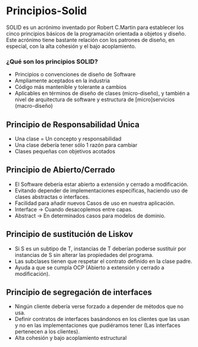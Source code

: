 # Principios-Solid
SOLID es un acrónimo inventado por Robert C.Martin para establecer los cinco principios básicos de la programación orientada a objetos y diseño. Este acrónimo tiene bastante relación con los patrones de diseño, en especial, con la alta cohesión y el bajo acoplamiento.

### ¿Qué son los principios SOLID?

* Principios o convenciones de diseño de Software
* Ampliamente aceptados en la industria
* Código más mantenible y tolerante a cambios
* Aplicables en términos de diseño de clases (micro-diseño), y también a nivel de arquitectura de software y estructura de [micro]servicios (macro-diseño)

## Principio de Responsabilidad Única

* Una clase = Un concepto y responsabilidad
* Una clase debería tener sólo 1 razón para cambiar
* Clases pequeñas con objetivos acotados

## Principio de Abierto/Cerrado

* El Software debería estar abierto a extensión y cerrado a modificación.
* Evitando depender de implementaciones específicas, haciendo uso de clases abstractas o interfaces.
* Facilidad para añadir nuevos Casos de uso en nuestra aplicación.
* Interface -> Cuando desacoplemos entre capas.
* Abstract -> En determinados casos para modelos de dominio.

## Principio de sustitución de Liskov

* Si S es un subtipo de T, instancias de T deberían poderse sustituir por instancias de S sin alterar las propiedades del programa.
* Las subclases tienen que respetar el contrato definido en la clase padre.
* Ayuda a que se cumpla OCP (Abierto a extensión y cerrado a modificación).

## Principio de segregación de interfaces

* Ningún cliente debería verse forzado a depender de métodos que no usa.
* Definir contratos de interfaces basándonos en los clientes que las usan y no en las implementaciones que pudiéramos tener (Las interfaces pertenecen a los clientes).
* Alta cohesión y bajo acoplamiento estructural